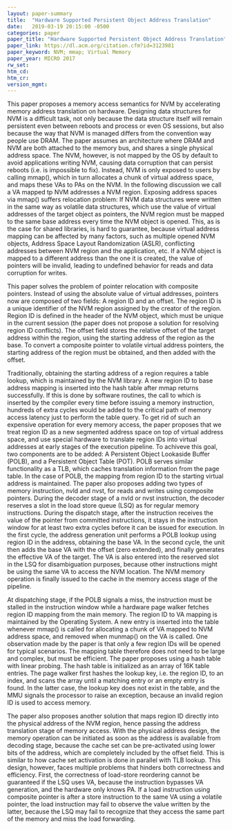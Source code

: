 ```yaml
---
layout: paper-summary
title:  "Hardware Supported Persistent Object Address Translation"
date:   2019-03-19 20:15:00 -0500
categories: paper
paper_title: "Hardware Supported Persistent Object Address Translation"
paper_link: https://dl.acm.org/citation.cfm?id=3123981
paper_keyword: NVM; mmap; Virtual Memory
paper_year: MICRO 2017
rw_set: 
htm_cd: 
htm_cr: 
version_mgmt: 
---
```


This paper proposes a memory access semantics for NVM by accelerating memory address translation on hardware. Designing
data structures for NVM is a difficult task, not only because the data structure itself will remain persistent even between 
reboots and process or even OS sessions, but also because the way that NVM is managed differs from the convention way
people use DRAM. The paper assumes an architecture where DRAM and NVM are both attached to the memory bus, and shares 
a single physical address space. The NVM, however, is not mapped by the OS by default to avoid applications writing 
NVM, causing data corruption that can persist reboots (i.e. is impossible to fix). Instead, NVM is only exposed to users
by calling mmap(), which in turn allocates a chunk of virtual address space, and maps these VAs to PAs on the NVM. In the 
following discussion we call a VA mapped tp NVM addresses a NVM region. Exposing address spaces via mmap() suffers relocation
problem: If NVM data structures were written in the same way as volatile data structures, which use the value of virtual 
addresses of the target object as pointers, the NVM region must be mapped to the same base address every time the NVM object
is opened. This, as is the case for shared libraries, is hard to guarantee, because virtual address mapping can be affected
by many factors, such as multiple opened NVM objects, Address Space Layout Randomization (ASLR), conflicting addresses between
NVM region and the application, etc. If a NVM object is mapped to a different address than the one it is created, the 
value of pointers will be invalid, leading to undefined behavior for reads and data corruption for writes. 

This paper solves the problem of pointer relocation with composite pointers. Instead of using the absolute value of virtual 
addresses, pointers now are composed of two fields: A region ID and an offset. The region ID is a unique identifier of the 
NVM region assigned by the creator of the region. Region ID is defined in the header of the NVM object, which must be 
unique in the current session (the paper does not propose a solution for resolving region ID conflicts). The offset field 
stores the relative offset of the target address within the region, using the starting address of the region as the base. 
To convert a composite pointer to volatile virtual address pointers, the starting address of the region must be obtained, and
then added with the offset. 

Traditionally, obtaining the starting address of a region requires a table lookup, which is maintained by the NVM library.
A new region ID to base address mapping is inserted into the hash table after mmap returns successfully. If this is done 
by software routines, the call to which is inserted by the compiler every time before issuing a memory instruction, hundreds 
of extra cycles would be added to the critical path of memory access latency just to perform the table query. To get rid 
of such an expensive operation for every memory access, the paper proposes that we treat region ID as a new segmented address
space on top of virtual address space, and use special hardware to translate region IDs into virtual addresses at early stages 
of the execution pipeline. To achiveve this goal, two components are to be added: A Persistent Object Lookaside Buffer (POLB),
and a Persistent Object Table (POT). POLB serves similar functionality as a TLB, which caches translation information
from the page table. In the case of POLB, the mapping from region ID to the starting virtual address is maintained. The paper
also proposes adding two types of memory instruction, nvld and nvst, for reads and writes using composite pointers.
During the decoder stage of a nvld or nvst instruction, the decoder reserves a slot in the load store queue (LSQ) as for 
regular memory instructions. During the dispatch stage, after the instruction receives the value of the pointer from committed
instructions, it stays in the instruction window for at least two extra cycles before it can be issued for execution. In the 
first cycle, the address generation unit performs a POLB lookup using region ID in the address, obtaining the base VA.
In the second cycle, the unit then adds the base VA with the offset (zero extended), and finally generates the effective VA 
of the target. The VA is also entered into the reserved slot in the LSQ for disambiguation purposes, because other instructions
might be using the same VA to access the NVM location. The NVM memory operation is finally issued to the cache in the memory 
access stage of the pipeline.

At dispatching stage, if the POLB signals a miss, the instruction must be stalled in the instruction window while a 
hardware page walker fetches region ID mapping from the main memory. The region ID to VA mapping is maintained by the 
Operating System. A new entry is inserted into the table whenever mmap() is called for allocating a chunk of VA mapped 
to NVM address space, and removed when munmap() on the VA is called. One observation made by the paper is that only
a few region IDs will be opened for typical scenarios. The mapping table therefore does not need to be large and complex, 
but must be efficient. The paper proposes using a hash table with linear probing. The hash table is initialized as an array
of 16K table entries. The page walker first hashes the lookup key, i.e. the region ID, to an index, and scans the array until
a matching entry or an empty entry is found. In the latter case, the lookup key does not exist in the table, and the MMU
signals the processor to raise an exception, because an invalid region ID is used to access memory.

The paper also proposes another solution that maps region ID directly into the physical address of the NVM region, hence
passing the address translation stage of memory access. With the physical address design, the memory operation can be 
initiated as soon as the address is available from decoding stage, because the cache set can be pre-activated using lower 
bits of the address, which are completely included by the offset field. This is similar to how cache set activation
is done in parallel with TLB lookup. This design, however, faces multiple problems that hinders both correctness and efficiency.
First, the correctness of load-store reordering cannot be guaranteed if the LSQ uses VA, because the instruction bypasses 
VA generation, and the hardware only knows PA. If a load instruction using composite pointer is after a store instruction to
the same VA using a volatile pointer, the load instruction may fail to observe the value written by the latter, because 
the LSQ may fail to recognize that they access the same part of the memory and miss the load forwarding. 